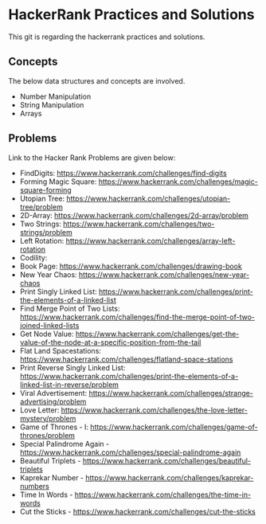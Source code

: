 # HackerRank Practices and Solutions
This git is regarding the hackerrank practices and solutions.

## Concepts

The below data structures and concepts are involved.

* Number Manipulation
* String Manipulation
* Arrays

## Problems

Link to the Hacker Rank Problems are given below:

* FindDigits: https://www.hackerrank.com/challenges/find-digits
* Forming Magic Square: https://www.hackerrank.com/challenges/magic-square-forming
* Utopian Tree: https://www.hackerrank.com/challenges/utopian-tree/problem
* 2D-Array: https://www.hackerrank.com/challenges/2d-array/problem
* Two Strings: https://www.hackerrank.com/challenges/two-strings/problem
* Left Rotation: https://www.hackerrank.com/challenges/array-left-rotation
* Codility:  
* Book Page: https://www.hackerrank.com/challenges/drawing-book
* New Year Chaos: https://www.hackerrank.com/challenges/new-year-chaos
* Print Singly Linked List: https://www.hackerrank.com/challenges/print-the-elements-of-a-linked-list
* Find Merge Point of Two Lists: https://www.hackerrank.com/challenges/find-the-merge-point-of-two-joined-linked-lists
* Get Node Value: https://www.hackerrank.com/challenges/get-the-value-of-the-node-at-a-specific-position-from-the-tail
* Flat Land Spacestations: https://www.hackerrank.com/challenges/flatland-space-stations
* Print Reverse Singly Linked List: https://www.hackerrank.com/challenges/print-the-elements-of-a-linked-list-in-reverse/problem
* Viral Advertisement: https://www.hackerrank.com/challenges/strange-advertising/problem
* Love Letter: https://www.hackerrank.com/challenges/the-love-letter-mystery/problem
* Game of Thrones - I: https://www.hackerrank.com/challenges/game-of-thrones/problem
* Special Palindrome Again - https://www.hackerrank.com/challenges/special-palindrome-again
* Beautiful Triplets - https://www.hackerrank.com/challenges/beautiful-triplets
* Kaprekar Number - https://www.hackerrank.com/challenges/kaprekar-numbers
* Time In Words - https://www.hackerrank.com/challenges/the-time-in-words
* Cut the Sticks - https://www.hackerrank.com/challenges/cut-the-sticks
